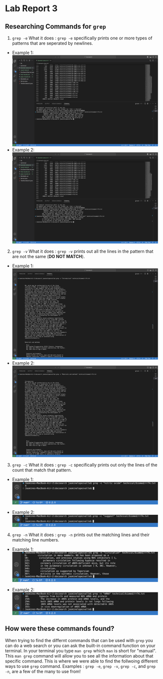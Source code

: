 # Lab Report 3

## Researching Commands for `grep`

1. `grep -e`
What it does : `grep -e` specifically prints one or more types of patterns that are seperated by newlines. 

  * Example 1: 
      ![Image](grep1.png)
  * Example 2:
      ![Image](grep2.png)

2. `grep -v`
What it does : `grep -v` prints out all the lines in the pattern that are not the same (**DO NOT MATCH**).

  * Example 1: 
      ![Image](grep3.png)
  * Example 2:
      ![Image](grep4.png)

3. `grep -c`
What it does : `grep -c` specifically prints out only the lines of the count that match that pattern.

  * Example 1: 
      ![Image](grep5.png)
      
  * Example 2:
      ![Image](grep6.png)

4. `grep -n`
What it does : `grep -n` prints out the matching lines and their matching line numbers.

  * Example 1: 
      ![Image](grep7.png)
      
  * Example 2:
      ![Image](grep8.png)

## How were these commands found?
When trying to find the differnt commands that can be used with `grep` you can do a web search or you can ask 
the built-in command function on your terminal. In your terminal you type `man grep` which `man` is short for
"manual". This `man grep` command will allow you to see all the information about that specific command. This 
is where we were able to find the follwoing different ways to use `grep` command. Examples : `grep -e`, 
`grep -v`, `grep -c`, and `grep -n`, are a few of the many to use from!
